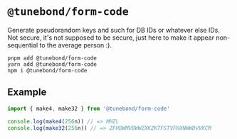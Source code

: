 # `@tunebond/form-code`

Generate pseudorandom keys and such for DB IDs or whatever else IDs. Not
secure, it's not supposed to be secure, just here to make it appear
non-sequential to the average person :).

```
pnpm add @tunebond/form-code
yarn add @tunebond/form-code
npm i @tunebond/form-code
```

## Example

```ts
import { make4, make32 } from '@tunebond/form-code'

console.log(make4(256n)) // => MHZL
console.log(make32(256n)) // => ZFHDWMVBWWZXKZKTFSTVFHXNWWDVVKCM
```
